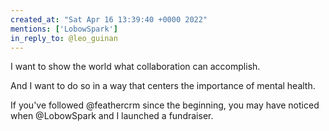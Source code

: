 ```yaml
---
created_at: "Sat Apr 16 13:39:40 +0000 2022"
mentions: ['LobowSpark']
in_reply_to: @leo_guinan
---
```


I want to show the world what collaboration can accomplish.

And I want to do so in a way that centers the importance of mental health.

If you've followed @feathercrm since the beginning, you may have noticed when @LobowSpark and I launched a fundraiser.